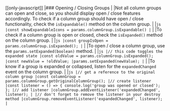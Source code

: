 [[only-javascript]]
|### Opening / Closing Groups
|
|Not all column groups can open and close, so you should display open / close features accordingly. To check if a column group should have open / close functionality, check the `isExpandable()` method on the column group.
|
|```js
|const showExpandableIcons = params.columnGroup.isExpandable()
|```
|
|To check if a column group is open or closed, check the `isExpanded()` method on the column group.
|
|```js
|const groupIsOpen = params.columnGroup.isExpanded();
|```
|
|To open / close a column group, use the `params.setExpanded(boolean)` method.
|
|```js
|// this code toggles the expanded state
|const oldValue = params.columnGroup.isExpanded();
|const newValue = !oldValue;
|params.setExpanded(newValue);
|```
|
|To know if a group is expanded or collapsed, listen for the `expandedChanged` event on the column group.
|
|```js
|// get a reference to the original column group
|const columnGroup = params.columnGroup.getOriginalColumnGroup();
|// create listener
|const listener = () => { console.log('group was opened or closed'); };
|// add listener
|columnGroup.addEventListener('expandedChanged', listener);
|
|// don't forget to remove the listener in your destroy method
|columnGroup.removeEventListener('expandedChanged', listener);
|```
